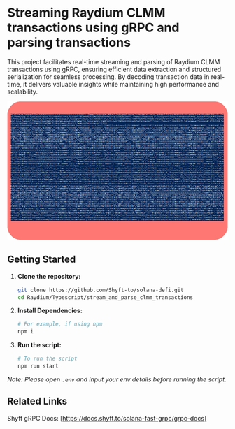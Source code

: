 <a id="readme-top"></a>

# Streaming Raydium CLMM transactions using gRPC and parsing transactions


This project facilitates real-time streaming and parsing of Raydium CLMM transactions using gRPC, ensuring efficient data extraction and structured serialization for seamless processing. By decoding transaction data in real-time, it delivers valuable insights while maintaining high performance and scalability.


![screenshot](assets/RaydiumCLMM_Screenshot.png?raw=true "Screenshot")

## Getting Started

1. **Clone the repository:**
   ```bash
   git clone https://github.com/Shyft-to/solana-defi.git
   cd Raydium/Typescript/stream_and_parse_clmm_transactions
   ```

2. **Install Dependencies:**

    ```bash
    # For example, if using npm
    npm i
    ```

3. **Run the script:**

    ```bash
    # To run the script
    npm run start
    ```

*Note: Please open `.env` and input your env details before running the script.*

## Related Links

Shyft gRPC Docs: [https://docs.shyft.to/solana-fast-grpc/grpc-docs]